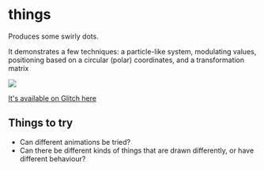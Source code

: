 # things

Produces some swirly dots.

It demonstrates a few techniques: a particle-like system, modulating values, positioning based on a circular (polar) coordinates, and a transformation matrix

![](demo.gif)

[It's available on Glitch here](https://glitch.com/edit/#!/ch-things)

## Things to try

* Can different animations be tried?
* Can there be different kinds of things that are drawn differently, or have different behaviour?
